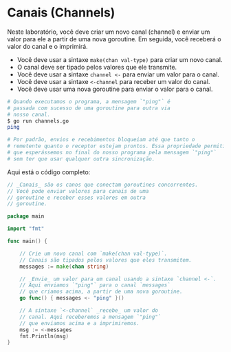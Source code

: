 # Canais (Channels)

Neste laboratório, você deve criar um novo canal (channel) e enviar um valor para ele a partir de uma nova goroutine. Em seguida, você receberá o valor do canal e o imprimirá.

- Você deve usar a sintaxe `make(chan val-type)` para criar um novo canal.
- O canal deve ser tipado pelos valores que ele transmite.
- Você deve usar a sintaxe `channel <-` para enviar um valor para o canal.
- Você deve usar a sintaxe `<-channel` para receber um valor do canal.
- Você deve usar uma nova goroutine para enviar o valor para o canal.

```sh
# Quando executamos o programa, a mensagem `"ping"` é
# passada com sucesso de uma goroutine para outra via
# nosso canal.
$ go run channels.go
ping

# Por padrão, envios e recebimentos bloqueiam até que tanto o
# remetente quanto o receptor estejam prontos. Essa propriedade permitiu
# que esperássemos no final do nosso programa pela mensagem `"ping"`
# sem ter que usar qualquer outra sincronização.
```

Aqui está o código completo:

```go
// _Canais_ são os canos que conectam goroutines concorrentes.
// Você pode enviar valores para canais de uma
// goroutine e receber esses valores em outra
// goroutine.

package main

import "fmt"

func main() {

	// Crie um novo canal com `make(chan val-type)`.
	// Canais são tipados pelos valores que eles transmitem.
	messages := make(chan string)

	// _Envie_ um valor para um canal usando a sintaxe `channel <-`.
	// Aqui enviamos `"ping"` para o canal `messages`
	// que criamos acima, a partir de uma nova goroutine.
	go func() { messages <- "ping" }()

	// A sintaxe `<-channel` _recebe_ um valor do
	// canal. Aqui receberemos a mensagem `"ping"`
	// que enviamos acima e a imprimiremos.
	msg := <-messages
	fmt.Println(msg)
}
```
